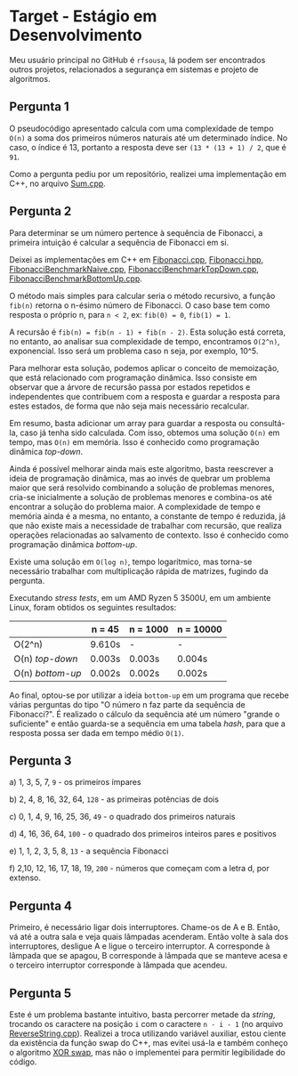 # Target - Estágio em Desenvolvimento

Meu usuário principal no GitHub é `rfsousa`, lá podem ser encontrados outros projetos, relacionados a segurança em sistemas e projeto de algoritmos.

## Pergunta 1

O pseudocódigo apresentado calcula com uma complexidade de tempo `O(n)` a soma dos primeiros números naturais até um determinado índice. No caso, o índice é 13, portanto a resposta deve ser `(13 * (13 + 1) / 2`, que é `91`.

Como a pergunta pediu por um repositório, realizei uma implementação em C++, no arquivo [Sum.cpp](./Sum.cpp).

## Pergunta 2

Para determinar se um número pertence à sequência de Fibonacci, a primeira intuição é calcular a sequência de Fibonacci em si.

Deixei as implementações em C++ em [Fibonacci.cpp](./Fibonacci.cpp), [Fibonacci.hpp](./Fibonacci.hpp), [FibonacciBenchmarkNaive.cpp](./FibonacciBenchmarkNaive.cpp), [FibonacciBenchmarkTopDown.cpp](./FibonacciBenchmarkTopDown.cpp), [FibonacciBenchmarkBottomUp.cpp](./FibonacciBenchmarkBottomUp.cpp).

O método mais simples para calcular seria o método recursivo, a função `fib(n)` retorna o n-ésimo número de Fibonacci. O caso base tem como resposta o próprio n, para `n < 2`, ex: `fib(0) = 0`, `fib(1) = 1`.

A recursão é `fib(n) = fib(n - 1) + fib(n - 2)`. Esta solução está correta, no entanto, ao analisar sua complexidade de tempo, encontramos `O(2^n)`, exponencial. Isso será um problema caso n seja, por exemplo, 10^5.

Para melhorar esta solução, podemos aplicar o conceito de memoização, que está relacionado com programação dinâmica. Isso consiste em observar que a árvore de recursão passa por estados repetidos e independentes que contribuem com a resposta e guardar a resposta para estes estados, de forma que não seja mais necessário recalcular.

Em resumo, basta adicionar um array para guardar a resposta ou consultá-la, caso já tenha sido calculada. Com isso, obtemos uma solução `O(n)` em tempo, mas `O(n)` em memória. Isso é conhecido como programação dinâmica _top-down_.

Ainda é possível melhorar ainda mais este algoritmo, basta reescrever a ideia de programação dinâmica, mas ao invés de quebrar um problema maior que será resolvido combinando a solução de problemas menores, cria-se inicialmente a solução de problemas menores e combina-os até encontrar a solução do problema maior. A complexidade de tempo e memória ainda é a mesma, no entanto, a constante de tempo é reduzida, já que não existe mais a necessidade de trabalhar com recursão, que realiza operações relacionadas ao salvamento de contexto. Isso é conhecido como programação dinâmica _bottom-up_.

Existe uma solução em `O(log n)`, tempo logarítmico, mas torna-se necessário trabalhar com multiplicação rápida de matrizes, fugindo da pergunta.

Executando _stress tests_, em um AMD Ryzen 5 3500U, em um ambiente Linux, foram obtidos os seguintes resultados:

|                   | n = 45 | n = 1000 | n = 10000 |
|-------------------|--------|----------|-----------|
| O(2^n)            | 9.610s | -        | -         |
| O(n) _top-down_   | 0.003s | 0.003s   | 0.004s    |
| O(n)  _bottom-up_ | 0.002s | 0.002s   | 0.002s    | 

Ao final, optou-se por utilizar a ideia `bottom-up` em um programa que recebe várias perguntas do tipo "O número n faz parte da sequência de Fibonacci?". É realizado o cálculo da sequência até um número "grande o suficiente" e então guarda-se a sequência em uma tabela _hash_, para que a resposta possa ser dada em tempo médio `O(1)`.

## Pergunta 3

a) 1, 3, 5, 7, `9` - os primeiros ímpares

b) 2, 4, 8, 16, 32, 64, `128` - as primeiras potências de dois

c) 0, 1, 4, 9, 16, 25, 36, `49` - o quadrado dos primeiros naturais

d) 4, 16, 36, 64, `100` - o quadrado dos primeiros inteiros pares e positivos

e) 1, 1, 2, 3, 5, 8, `13` - a sequência Fibonacci

f) 2,10, 12, 16, 17, 18, 19, `200` - números que começam com a letra d, por extenso.

## Pergunta 4

Primeiro, é necessário ligar dois interruptores. Chame-os de A e B. Então, vá até a outra sala e veja quais lâmpadas acenderam. Então volte à sala dos interruptores, desligue A e ligue o terceiro interruptor. A corresponde à lâmpada que se apagou, B corresponde à lâmpada que se manteve acesa e o terceiro interruptor corresponde à lâmpada que acendeu.

## Pergunta 5

Este é um problema bastante intuitivo, basta percorrer metade da _string_, trocando os caractere na posição `i` com o caractere `n - i - 1` (no arquivo [ReverseString.cpp](./ReverseString.cpp)). Realizei a troca utilizando variável auxiliar, estou ciente da existência da função swap do C++, mas evitei usá-la e também conheço o algoritmo [XOR swap](https://pt.wikipedia.org/wiki/Algoritmo_XOR_Swap), mas não o implementei para permitir legibilidade do código.
